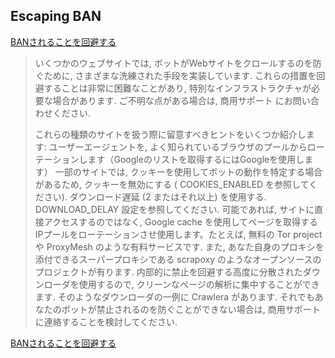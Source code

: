 ## Escaping BAN

[BANされることを回避する](https://scrapy-ja.readthedocs.io/ja/latest/topics/practices.html#ban)
> いくつかのウェブサイトでは, ボットがWebサイトをクロールするのを防ぐために, さまざまな洗練された手段を実装しています. これらの措置を回避することは非常に困難なことがあり, 特別なインフラストラクチャが必要な場合があります. ご不明な点がある場合は, 商用サポート にお問い合わせください.
>
> これらの種類のサイトを扱う際に留意すべきヒントをいくつか紹介します:
> ユーザーエージェントを, よく知られているブラウザのプールからローテーションします（Googleのリストを取得するにはGoogleを使用します）
> 一部のサイトでは, クッキーを使用してボットの動作を特定する場合があるため, クッキーを無効にする ( COOKIES_ENABLED を参照してください).
> ダウンロード遅延 (2 またはそれ以上) を使用する.  DOWNLOAD_DELAY 設定を参照してください.
> 可能であれば, サイトに直接アクセスするのではなく, Google cache を使用してページを取得する
> IPプールをローテーションさせ使用します。たとえば, 無料の Tor project や ProxyMesh のような有料サービスです. また, あなた自身のプロキシを添付できるスーパープロキシである scrapoxy のようなオープンソースのプロジェクトが有ります.
> 内部的に禁止を回避する高度に分散されたダウンローダを使用するので, クリーンなページの解析に集中することができます. そのようなダウンローダの一例に Crawlera があります.
> それでもあなたのボットが禁止されるのを防ぐことができない場合は, 商用サポート に連絡することを検討してください.

[BANされることを回避する](https://scrapy-ja.readthedocs.io/ja/latest/topics/practices.html#ban)
